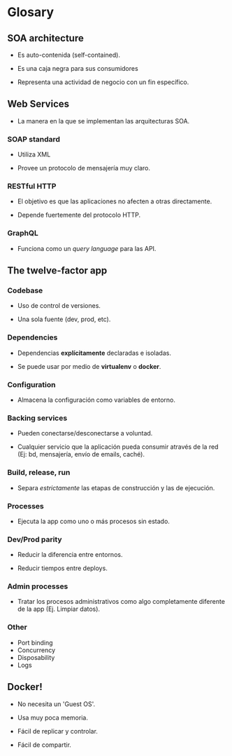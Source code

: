 # Glosary

## SOA architecture

* Es auto-contenida (self-contained).

* Es una caja negra para sus consumidores

* Representa una actividad de negocio con un fin específico.

## Web Services

* La manera en la que se implementan las arquitecturas SOA.


### SOAP standard

* Utiliza XML

* Provee un protocolo de mensajería muy claro.

### RESTful HTTP

* El objetivo es que las aplicaciones no afecten a otras directamente.

* Depende fuertemente del protocolo HTTP.

### GraphQL

* Funciona como un _query language_ para las API.

## The twelve-factor app

### Codebase

* Uso de control de versiones.

* Una sola fuente (dev, prod, etc).

### Dependencies

* Dependencias __explícitamente__ declaradas e isoladas.

* Se puede usar por medio de __virtualenv__ o __docker__.

### Configuration

* Almacena la configuración como variables de entorno.

### Backing services

* Pueden conectarse/desconectarse a voluntad.

* Cualquier servicio que la aplicación pueda consumir através de la red (Ej: bd, mensajería, envío de emails, caché).

### Build, release, run

* Separa _estrictamente_ las etapas de construcción y las de ejecución.

### Processes

* Ejecuta la app como uno o más procesos sin estado.

### Dev/Prod parity

* Reducir la diferencia entre entornos.

* Reducir tiempos entre deploys.

### Admin processes

* Tratar los procesos administrativos como algo completamente diferente de la app (Ej. Limpiar datos).

### Other

* Port binding
* Concurrency
* Disposability
* Logs

## Docker!

* No necesita un 'Guest OS'.

* Usa muy poca memoria.

* Fácil de replicar y controlar.

* Fácil de compartir.
